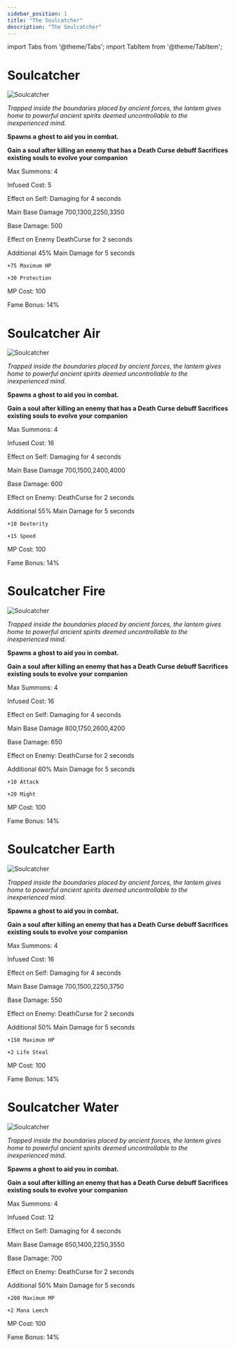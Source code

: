 ```yaml
---
sidebar_position: 1
title: "The Soulcatcher"
description: "The Soulcatcher"
---
```


import Tabs from '@theme/Tabs';
import TabItem from '@theme/TabItem';

<Tabs>
  <TabItem value="Soulcatcher" label="Soulcatcher" default>

# Soulcatcher

![Soulcatcher](https://vwiki.valorserver.com/api/item/picture/soulcatcher)

<i>Trapped inside the boundaries placed by ancient forces, the lantem gives home to powerful ancient spirits deemed uncontrollable to the inexperienced mind.</i>

**Spawns a ghost to aid you in combat.**

**Gain a soul after killing an enemy that has a Death Curse debuff Sacrifices existing souls to evolve your companion**

Max Summons: 4 

Infused Cost: 5 

Effect on Self: Damaging for 4 seconds 

Main Base Damage 700,1300,2250,3350 

Base Damage: 500 

Effect on Enemy DeathCurse for 2 seconds

Additional 45% Main Damage for 5 seconds

    +75 Maximum HP
    
    +30 Protection 

MP Cost: 100 

Fame Bonus: 14%

  </TabItem>
  <TabItem value="Air" label="Air">
      
# Soulcatcher Air

![Soulcatcher](https://vwiki.valorserver.com/api/item/picture/soulcatcher)

<i>Trapped inside the boundaries placed by ancient forces, the lantem gives home to powerful ancient spirits deemed uncontrollable to the inexperienced mind.</i>

**Spawns a ghost to aid you in combat.**

**Gain a soul after killing an enemy that has a Death Curse debuff Sacrifices existing souls to evolve your companion**

Max Summons: 4 

Infused Cost: 16

Effect on Self: Damaging for 4 seconds 

Main Base Damage 700,1500,2400,4000 

Base Damage: 600 

Effect on Enemy: DeathCurse for 2 seconds

Additional 55% Main Damage for 5 seconds

    +10 Dexterity
    
    +15 Speed 

MP Cost: 100 

Fame Bonus: 14%
      
  </TabItem>
  <TabItem value="Fire" label="Fire">
      
# Soulcatcher Fire

![Soulcatcher](https://vwiki.valorserver.com/api/item/picture/soulcatcher)

<i>Trapped inside the boundaries placed by ancient forces, the lantem gives home to powerful ancient spirits deemed uncontrollable to the inexperienced mind.</i>

**Spawns a ghost to aid you in combat.**

**Gain a soul after killing an enemy that has a Death Curse debuff Sacrifices existing souls to evolve your companion**

Max Summons: 4 

Infused Cost: 16

Effect on Self: Damaging for 4 seconds 

Main Base Damage 800,1750,2600,4200 

Base Damage: 650 

Effect on Enemy: DeathCurse for 2 seconds

Additional 60% Main Damage for 5 seconds

    +10 Attack
    
    +20 Might 

MP Cost: 100 

Fame Bonus: 14%
      
  </TabItem>
  <TabItem value="Earth" label="Earth">
      
# Soulcatcher Earth

![Soulcatcher](https://vwiki.valorserver.com/api/item/picture/soulcatcher)

<i>Trapped inside the boundaries placed by ancient forces, the lantem gives home to powerful ancient spirits deemed uncontrollable to the inexperienced mind.</i>

**Spawns a ghost to aid you in combat.**

**Gain a soul after killing an enemy that has a Death Curse debuff Sacrifices existing souls to evolve your companion**

Max Summons: 4 

Infused Cost: 16

Effect on Self: Damaging for 4 seconds 

Main Base Damage 700,1500,2250,3750 

Base Damage: 550 

Effect on Enemy: DeathCurse for 2 seconds

Additional 50% Main Damage for 5 seconds

    +150 Maximum HP
    
    +2 Life Steal

MP Cost: 100 

Fame Bonus: 14%
      
 </TabItem>
 <TabItem value="Water" label="Water">
       
# Soulcatcher Water

![Soulcatcher](https://vwiki.valorserver.com/api/item/picture/soulcatcher)

<i>Trapped inside the boundaries placed by ancient forces, the lantem gives home to powerful ancient spirits deemed uncontrollable to the inexperienced mind.</i>

**Spawns a ghost to aid you in combat.**

**Gain a soul after killing an enemy that has a Death Curse debuff Sacrifices existing souls to evolve your companion**

Max Summons: 4 

Infused Cost: 12

Effect on Self: Damaging for 4 seconds 

Main Base Damage 650,1400,2250,3550 

Base Damage: 700 

Effect on Enemy: DeathCurse for 2 seconds

Additional 50% Main Damage for 5 seconds

    +200 Maximum MP
    
    +2 Mana Leech

MP Cost: 100 
     
Fame Bonus: 14%
     
  </TabItem>
</Tabs>
